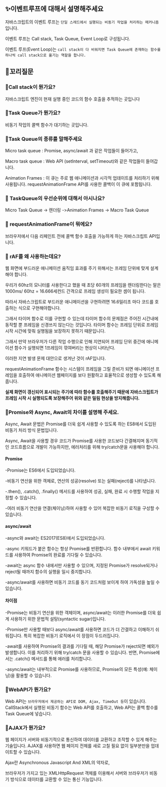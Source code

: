 ## ✨이벤트루프에 대해서 설명해주세요

자바스크립트의 이벤트 루프는 `단일 스레드에서 실행되는 비동기 작업을 처리하는 메커니즘`입니다.

이벤트 루프는 Call stack, Task Queue, Event Loop로 구성됩니다.

이벤트 루프(Event Loop)는 `call stack이 다 비워지면 Task Queue에 존재하는 함수를 하나씩 call stack으로 옮기는 역할을 합니다.`

## 🔁꼬리질문

### 🤔Call stack이 뭔가요?

자바스크립트 엔진이 현재 실행 중인 코드의 함수 호출을 추적하는 곳입니다

### 🤔Task Queue가 뭔가요?

비동기 작업의 콜백 함수가 대기하는 곳입니다.

### 🤔Task Queue의 종류를 말해주세요

Micro task queue : Promise, async/await 과 같은 작업들이 들어가고,

Macro task queue : Web API (setInterval, setTimeout)와 같은 작업들이 들어갑니다.

Animation Frames : 이 큐는 주로 웹 애니메이션과 시각적 업데이트를 처리하기 위해 사용됩니다. requestAnimationFrame API를 사용한 콜백이 이 큐에 포함됩니다.

### 🤔 TaskQueue의 우선순위에 대해서 아시나요?

Micro Task Queue -> 렌더링 ->Animation Frames -> Macro Task Queue

### 🤔 requestAnimationFrame이 뭐에요?

브라우저에서 다음 리페인트 전에 콜백 함수 호출을 가능하게 하는 자바스크립트 API입니다.

### 🤔 rAF를 왜 사용하는데요?

웹 화면에 부드러운 애니메이션 움직임 효과를 주기 위해서는 프레임 단위에 맞게 설계해야 합니다.

우리가 60hz의 모니터를 사용한다고 했을 때 초당 60개의 프레임을 렌더링한다는 말은 1000ms/ 60hz = 16.666세컨드 간격으로 프레임 생성이 필요한 셈이 됩니다.

따라서 자바스크립트로 부드러운 애니메이션을 구현하려면 16.6밀리초 마다 코드를 호출하는 식으로 구현해야합니다.

그래서 타이머 함수로 이를 구현할 수 있는데 타이머 함수의 문제점은 주어진 시간내에 동작할 뿐 프레임을 신경쓰지 않는다는 것입니다. 타이머 함수는 프레임 단위로 프레임 시작 시간에 맞춰 실행됨을 보장하지 못하기 때문입니다.

그래서 만약 브라우저가 다른 작업 수행으로 인해 지연되어 프레임 단위 중간에 애니메이션 함수가 실행되면 1프레임이 깎여버리는 현상이 나타난다.

이러한 지연 발생 문제 대안으로 생겨난 것이 rAF입니다.

requestAnimationFrame 함수는 시스템이 프레임을 그릴 준비가 되면 애니메이션 프레임을 호출하여 애니메이션 웹페이지를 보다 원활하고 효율적으로 생성할 수 있도록 해줍니다.

**실제 화면이 갱신되어 표시되는 주기에 따라 함수를 호출해주기 때문에 자바스크립트가 프레임 시작 시 실행되도록 보장해주어 위와 같은 밀림 현상을 방지해줍니다.**

### 🤔Promise와 Async, Await의 차이를 설명해 주세요.

Async, Await 문법은 Promise를 더욱 쉽게 사용할 수 있도록 하는 ES8에서 도입된 비동기 처리 방식 문법입니다.

Async, Await을 사용할 경우 코드가 Promise를 사용한 코드보다 간결해지며 동기적인 코드흐름으로 개발이 가능하지만, 에러처리를 위해 try/catch문을 사용해야 합니다.

#### Promise

-Promise는 ES6에서 도입되었습니다.

-비동기 연산을 위한 객체로, 연산의 성공(resolve) 또는 실패(reject)를 나타냅니다.

-.then(), .catch(), .finally() 메서드를 사용하여 성공, 실패, 완료 시 수행할 작업을 지정할 수 있습니다.

-여러 비동기 연산을 연결(체이닝)하여 사용할 수 있어 복잡한 비동기 로직을 구성할 수 있습니다.

#### async/await

-async와 await는 ES2017(ES8)에서 도입되었습니다.

-async 키워드가 붙은 함수는 항상 Promise를 반환합니다. 함수 내부에서 await 키워드를 사용하여 Promise의 완료를 기다릴 수 있습니다.

-await는 async 함수 내에서만 사용할 수 있으며, 지정된 Promise가 resolve되거나 reject될 때까지 함수의 실행을 일시 중지합니다.

-async/await를 사용하면 비동기 코드를 동기 코드처럼 보이게 하여 가독성을 높일 수 있습니다.

#### 차이점

-Promise는 비동기 연산을 위한 객체이며, async/await는 이러한 Promise를 더욱 쉽게 사용하기 위한 문법적 설탕(syntactic sugar)입니다.

-Promise만 사용할 때보다 async/await를 사용하면 코드가 더 간결하고 이해하기 쉬워집니다. 특히 복잡한 비동기 로직에서 이 장점이 두드러집니다.

-await를 사용하여 Promise의 결과를 기다릴 때, 해당 Promise가 reject되면 예외가 발생합니다. 이를 처리하기 위해 try/catch 문을 사용할 수 있습니다. 반면, Promise에서는 .catch() 메서드를 통해 에러를 처리합니다.

-async/await는 내부적으로 Promise를 사용하므로, Promise의 모든 특성(예: 체이닝)을 활용할 수 있습니다.

### 🤔WebAPI가 뭔가요?

Web API는 `브라우저에서 제공하는 API로 DOM, Ajax, TimeOut 등`이 있습니다. CallStack에서 실행된 비동기 함수는 Web API를 호출하고, Web API는 콜백 함수를 Task Queue에 넣습니다.

### 🤔AJAX가 뭔가요?

웹 페이지가 서버와 비동기적으로 통신하여 데이터를 교환하고 조작할 수 있게 해주는 기술입니다. AJAX를 사용하면 웹 페이지 전체를 새로 고칠 필요 없이 일부분만을 업데이트할 수 있습니다.

Ajax란 Asynchronous Javascript And XML의 약자로,

브라우저가 가지고 있는 XMLHttpRequest 객체를 이용해서 서버와 브라우저가 비동기 방식으로 데이터를 교환할 수 있는 통신 기능입니다.
